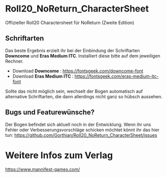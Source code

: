 # Roll20_NoReturn_CharacterSheet
Offizieller Roll20 Charactersheet für NoReturn (Zweite Edition)

## Schriftarten
Das beste Ergebnis erzielt ihr bei der Einbindung der Schriftarten **Downcome** und **Eras Medium ITC**.
Installiert diese bitte auf dem jeweiligen Rechner.

* Download **Downcome** : https://fontsgeek.com/downcome-font
* Download **Eras Medium ITC** : https://fontsgeek.com/eras-medium-itc-font

Sollte das nicht möglich sein, wechselt der Bogen automatisch auf alternative Schriftarten, die dann allerdings nicht ganz so hübsch aussehen.

## Bugs und Featurewünsche?
Der Bogen befindet sich aktuell noch in der Entwicklung. Wenn ihr uns Fehler oder Verbesserungsvorschläge schicken möchtet könnt ihr das hier tun:
https://github.com/Gorthian/Roll20_NoReturn_CharacterSheet/issues

# Weitere Infos zum Verlag
https://www.mannifest-games.com/
